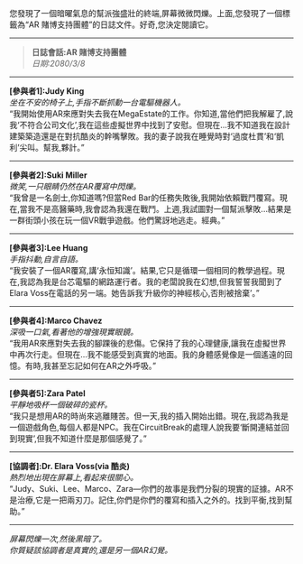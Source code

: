 您發現了一個暗曜氣息的幫派強盛壯的終端,屏幕微微閃爍。上面,您發現了一個標籤為“AR 賭博支持團體”的日誌文件。好奇,您決定閱讀它。

---

> **日誌會話:AR 賭博支持團體**  
> _日期:2080/3/8_

---

**[參與者1]:Judy King**  
_坐在不安的椅子上,手指不斷抓動一台電驅機器人。_  
“我開始使用AR來應對失去我在MegaEstate的工作。你知道,當他們把我解雇了,說我‘不符合公司文化’,我在這些虛擬世界中找到了安慰。但現在...我不知道我在設計建築築造還是在對抗酷炎的幹嘴擊敗。我的妻子說我在睡覺時對‘過度杜貫’和‘凱利’尖叫。幫我,夥計。”

---

**[參與者2]:Suki Miller**  
_微笑,一只眼睛仍然在AR覆寫中閃爍。_  
“我曾是一名劍士,你知道嗎?但當Red Bar的任務失敗後,我開始依賴戰鬥覆寫。現在,當我不是高醫藥時,我會認為我還在戰鬥。上週,我試圖對一個幫派擊敗...結果是一群街頭小孩在玩一個VR戰爭遊戲。他們驚訝地逃走。經典。”

---

**[參與者3]:Lee Huang**  
_手指抖動,自言自語。_  
“我安裝了一個AR覆寫,講‘永恒知識’。結果,它只是循環一個相同的教學過程。現在,我認為我是台芯電驅的網路運行者。我的老闆說我在幻想,但我誓誓我聞到了Elara Voss在電話的另一端。她告訴我‘升級你的神經核心,否則被捨棄’。”

---

**[參與者4]:Marco Chavez**  
_深吸一口氣,看著他的增強現實眼鏡。_  
“我用AR來應對失去我的腳踝後的悲傷。它保持了我的心理健康,讓我在虛擬世界中再次行走。但現在...我不能感受到真實的地面。我的身體感覺像是一個遙遠的回憶。有時,我甚至忘記如何在AR之外呼吸。”

---

**[參與者5]:Zara Patel**  
_平靜地吸杯一個破碎的瓷杯。_  
“我只是想用AR的時尚來逃離賤苦。但一天,我的插入開始出錯。現在,我認為我是一個遊戲角色,每個人都是NPC。我在CircuitBreak的處理人說我要‘斷開連結並回到現實’,但我不知道什麼是那個感覺了。”

---

**[協調者]:Dr. Elara Voss(via 酷炎)**  
_熱烈地出現在屏幕上,看起來很關心。_  
“Judy、Suki、Lee、Marco、Zara—你們的故事是我們分裂的現實的証據。AR不是治療,它是一把兩刃刀。記住,你們是你們的覆寫和插入之外的。找到平衡,找到幫助。”

---

_屏幕閃爍一次,然後黑暗了。_  
_你質疑該協調者是真實的,還是另一個AR幻覺。_
